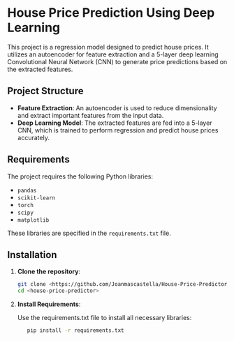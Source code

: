 # House Price Prediction Using Deep Learning

This project is a regression model designed to predict house prices. It utilizes an autoencoder for feature extraction and a 5-layer deep learning Convolutional Neural Network (CNN) to generate price predictions based on the extracted features.

## Project Structure
- **Feature Extraction**: An autoencoder is used to reduce dimensionality and extract important features from the input data.
- **Deep Learning Model**: The extracted features are fed into a 5-layer CNN, which is trained to perform regression and predict house prices accurately.

## Requirements

The project requires the following Python libraries:
- `pandas`
- `scikit-learn`
- `torch`
- `scipy`
- `matplotlib`

These libraries are specified in the `requirements.txt` file.

## Installation

1. **Clone the repository**:
   ```bash
   git clone <https://github.com/Joanmascastella/House-Price-Predictor>
   cd <house-price-predictor>

2. **Install Requirements**:

    Use the requirements.txt file to install all necessary libraries:
    
    ```bash
       pip install -r requirements.txt